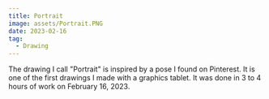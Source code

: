 ```yaml
---
title: Portrait
image: assets/Portrait.PNG
date: 2023-02-16
tag:
  - Drawing
---
```


The drawing I call "Portrait" is inspired by a pose I found on Pinterest. It is one of the first drawings I made with a graphics tablet. It was done in 3 to 4 hours of work on February 16, 2023.
